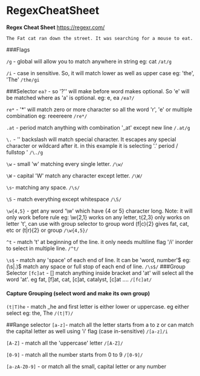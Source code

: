 # RegexCheatSheet

**Regex Cheat Sheet**
https://regexr.com/

`
The Fat cat ran down the street.
It was searching for a mouse to eat.
`

###Flags

`/g` - global will allow you to match anywhere in string  eg: cat  `/at/g`

`/i` - case in sensitive. So, it will match lower as well as upper case eg: 'the', 'The'  `/the/gi`


###Selector
`ea?` - so '?'' will make before word makes optional. So 'e' will be matched where as 'a' is optional. eg: e, ea `/ea?/`

`re*` - '*' will match zero or more character so all the word 'r', 'e' or multiple combination eg: reeereere  `/re*/`

`.at` - period match anything with combination '_at' except new line `/.at/g`

`\.` - '\' backslash will match special character. It escapes any special character or wildcard after it. in this example it is selecting '.' period / fullstop ' `/\./g`

`\w` - small 'w' matching every single letter. `/\w/`

`\W` - capital 'W' match any character except letter. `/\W/`

`\s`- matching any space. `/\s/`

`\S` - match everything except whitespace `/\S/`

`\w{4,5}` - get any word '\w' which have {4 or 5} character long. Note: it will only work before rule eg: \w{2,1} works on any letter, t{2,3} only works on letter 't', can use with group selector to group word (f|c){2} gives fat, cat, etc or (t|r){2} or group `/\w{4,5}/` 

`^t` - match 't' at beginning of the line. it only needs multiline flag '/i' inorder to select in multiple line.  `/^t/`

`\s$` - match any 'space' of each end of line. It can be 'word, number'$ eg: (\s|\.)$ match any space or full stop of each end of line. `/\s$/`
###Group Selector
`[fc]at` - [] match anything inside bracket and 'at' will select all the word 'at'. eg fat, [f]at, cat, [c]at, catalyst, [c]at .... `/[fc]at/`

#### Capture Grouping (select word and make its own group)
`(t|T)he` - match _he and first letter is either lower or uppercase. eg either select eg: the, The `/(t|T)/`


##Range selector
`[a-z]`- match all the letter starts from a to z or can match the capital letter as well using 'i' flag (case in-sensitive) `/[a-z]/i`

`[A-Z]` - match all the 'uppercase' letter `/[A-Z]/`

`[0-9]` - match all the number starts from 0 to 9 `/[0-9]/`

`[a-zA-Z0-9]` - or match all the small, capital letter or any number 



